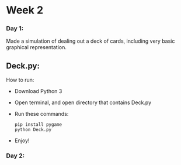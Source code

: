 # Week 2



### Day 1:
Made a simulation of dealing out a deck of cards, including very basic graphical representation.

## Deck.py:

How to run:
* Download Python 3
* Open terminal, and open directory that contains Deck.py
* Run these commands:

  ```
  pip install pygame
  python Deck.py
  ```
* Enjoy!

### Day 2:

